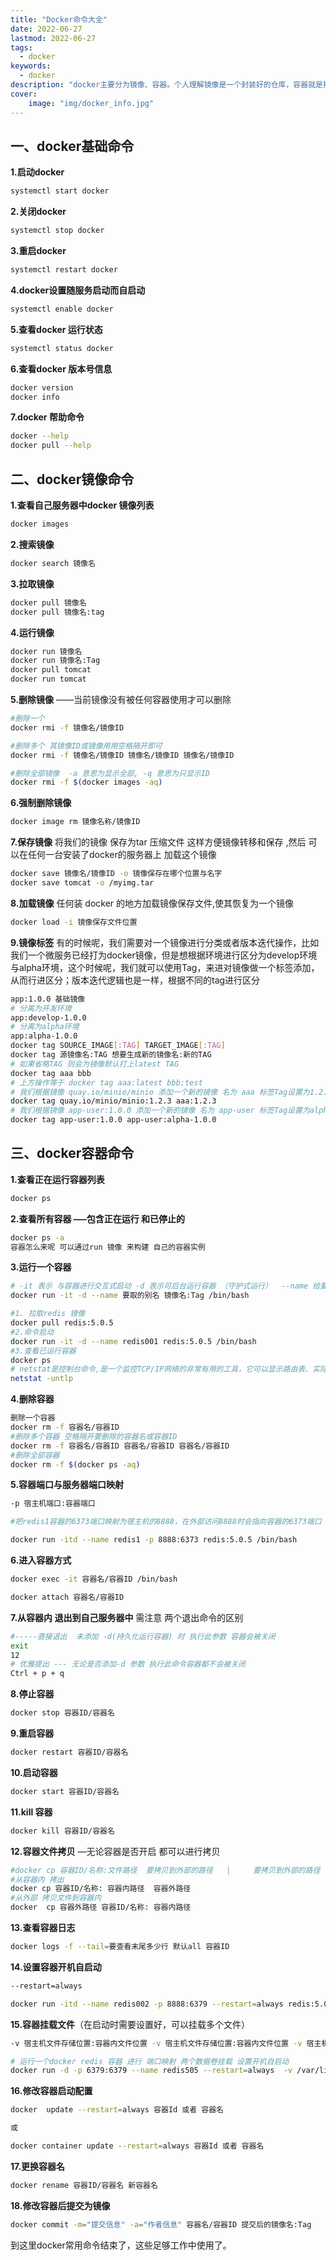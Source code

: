 ```yaml
---
title: "Docker命令大全"
date: 2022-06-27 
lastmod: 2022-06-27 
tags:
  - docker
keywords:
  - docker
description: "docker主要分为镜像、容器。个人理解镜像是一个封装好的仓库，容器就是把这个仓库拿过来，里面的东西原封不动，可以随意操作而不会影响镜像内容，一个镜像可以创建多个容器。比较方便"
cover:
    image: "img/docker_info.jpg"
---
```

## 一、docker基础命令

**1.启动docker**

```bash
systemctl start docker
```

**2.关闭docker**

```bash
systemctl stop docker
```

**3.重启docker**

```bash
systemctl restart docker
```

**4.docker设置随服务启动而自启动**

```bash
systemctl enable docker
```

**5.查看docker 运行状态**

```bash
systemctl status docker
```

**6.查看docker 版本号信息**

```bash
docker version
docker info
```

**7.docker 帮助命令**

```bash
docker --help
docker pull --help
```

## 二、docker镜像命令

**1.查看自己服务器中docker 镜像列表**

```bash
docker images
```

**2.搜索镜像**

```bash
docker search 镜像名
```

**3.拉取镜像**

```bash
docker pull 镜像名 
docker pull 镜像名:tag
```

**4.运行镜像**

```bash
docker run 镜像名
docker run 镜像名:Tag
docker pull tomcat
docker run tomcat
```

**5.删除镜像** ——当前镜像没有被任何容器使用才可以删除

```bash
#删除一个
docker rmi -f 镜像名/镜像ID

#删除多个 其镜像ID或镜像用用空格隔开即可 
docker rmi -f 镜像名/镜像ID 镜像名/镜像ID 镜像名/镜像ID

#删除全部镜像  -a 意思为显示全部, -q 意思为只显示ID
docker rmi -f $(docker images -aq)
```

**6.强制删除镜像**

```bash
docker image rm 镜像名称/镜像ID
```

**7.保存镜像** 将我们的镜像 保存为tar 压缩文件 这样方便镜像转移和保存 ,然后 可以在任何一台安装了docker的服务器上 加载这个镜像

```bash
docker save 镜像名/镜像ID -o 镜像保存在哪个位置与名字
docker save tomcat -o /myimg.tar
```

**8.加载镜像** 任何装 docker 的地方加载镜像保存文件,使其恢复为一个镜像

```bash
docker load -i 镜像保存文件位置
```

**9.镜像标签** 有的时候呢，我们需要对一个镜像进行分类或者版本迭代操作，比如我们一个微服务已经打为docker镜像，但是想根据环境进行区分为develop环境与alpha环境，这个时候呢，我们就可以使用Tag，来进对镜像做一个标签添加，从而行进区分；版本迭代逻辑也是一样，根据不同的tag进行区分

```bash
app:1.0.0 基础镜像
# 分离为开发环境
app:develop-1.0.0   
# 分离为alpha环境
app:alpha-1.0.0   
docker tag SOURCE_IMAGE[:TAG] TARGET_IMAGE[:TAG]
docker tag 源镜像名:TAG 想要生成新的镜像名:新的TAG
# 如果省略TAG 则会为镜像默认打上latest TAG
docker tag aaa bbb
# 上方操作等于 docker tag aaa:latest bbb:test
# 我们根据镜像 quay.io/minio/minio 添加一个新的镜像 名为 aaa 标签Tag设置为1.2.3
docker tag quay.io/minio/minio:1.2.3 aaa:1.2.3
# 我们根据镜像 app-user:1.0.0 添加一个新的镜像 名为 app-user 标签Tag设置为alpha-1.0.0
docker tag app-user:1.0.0 app-user:alpha-1.0.0
```

## 三、docker容器命令

**1.查看正在运行容器列表**

```bash
docker ps
```

**2.查看所有容器 —–包含正在运行 和已停止的**

```bash
docker ps -a
容器怎么来呢 可以通过run 镜像 来构建 自己的容器实例
```

**3.运行一个容器**

```bash
# -it 表示 与容器进行交互式启动 -d 表示可后台运行容器 （守护式运行）  --name 给要运行的容器 起的名字  /bin/bash  交互路径
docker run -it -d --name 要取的别名 镜像名:Tag /bin/bash 

#1. 拉取redis 镜像
docker pull redis:5.0.5
#2.命令启动
docker run -it -d --name redis001 redis:5.0.5 /bin/bash
#3.查看已运行容器
docker ps
# netstat是控制台命令,是一个监控TCP/IP网络的非常有用的工具，它可以显示路由表、实际的网络连接以及每一个网络接口设备的状态信息
netstat -untlp
```

**4.删除容器**

```bash
删除一个容器
docker rm -f 容器名/容器ID
#删除多个容器 空格隔开要删除的容器名或容器ID
docker rm -f 容器名/容器ID 容器名/容器ID 容器名/容器ID
#删除全部容器
docker rm -f $(docker ps -aq)
```

**5.容器端口与服务器端口映射**

```bash
-p 宿主机端口:容器端口

#把redis1容器的6373端口映射为宿主机的8888，在外部访问8888时会指向容器的6373端口

docker run -itd --name redis1 -p 8888:6373 redis:5.0.5 /bin/bash
```

**6.进入容器方式**

```bash
docker exec -it 容器名/容器ID /bin/bash

docker attach 容器名/容器ID
```

**7.从容器内 退出到自己服务器中** 需注意 两个退出命令的区别

```bash
#-----直接退出  未添加 -d(持久化运行容器) 时 执行此参数 容器会被关闭  
exit
12
# 优雅提出 --- 无论是否添加-d 参数 执行此命令容器都不会被关闭
Ctrl + p + q
```

**8.停止容器**

```bash
docker stop 容器ID/容器名
```

**9.重启容器**

```bash
docker restart 容器ID/容器名
```

**10.启动容器**

```bash
docker start 容器ID/容器名
```

**11.kill 容器**

```bash
docker kill 容器ID/容器名
```

**12.容器文件拷贝** —无论容器是否开启 都可以进行拷贝

```bash
#docker cp 容器ID/名称:文件路径  要拷贝到外部的路径   |     要拷贝到外部的路径  容器ID/名称:文件路径
#从容器内 拷出
docker cp 容器ID/名称: 容器内路径  容器外路径
#从外部 拷贝文件到容器内
docker  cp 容器外路径 容器ID/名称: 容器内路径
```

**13.查看容器日志**

```bash
docker logs -f --tail=要查看末尾多少行 默认all 容器ID
```

**14.设置容器开机自启动**

```bash
--restart=always

docker run -itd --name redis002 -p 8888:6379 --restart=always redis:5.0.5 /bin/bash
```

**15.容器挂载文件**（在启动时需要设置好，可以挂载多个文件）

```bash
-v 宿主机文件存储位置:容器内文件位置 -v 宿主机文件存储位置:容器内文件位置 -v 宿主机文件存储位置:容器内文件位置

# 运行一个docker redis 容器 进行 端口映射 两个数据卷挂载 设置开机自启动
docker run -d -p 6379:6379 --name redis505 --restart=always  -v /var/lib/redis/data/:/data -v /var/lib/redis/conf/:/usr/local/etc/redis/redis.conf  redis:5.0.5 --requirepass "password"
```

**16.修改容器启动配置**

```bash
docker  update --restart=always 容器Id 或者 容器名

或

docker container update --restart=always 容器Id 或者 容器名
```

**17.更换容器名**

```bash
docker rename 容器ID/容器名 新容器名
```

**18.修改容器后提交为镜像**

```bash
docker commit -m="提交信息" -a="作者信息" 容器名/容器ID 提交后的镜像名:Tag
```

到这里docker常用命令结束了，这些足够工作中使用了。